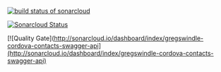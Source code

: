 [![build status of sonarcloud](https://travis-ci.org/aperry567/Triangle567.svg?branch=sonarcloud)](https://travis-ci.org/aperry567/Triangle567)

[![Sonarcloud Status](https://sonarcloud.io/api/project_badges/measure?project=com.lapots.breed.judge:judge-rule-engine&metric=alert_status)](https://sonarcloud.io/dashboard?id=com.lapots.breed.judge:judge-rule-engine)




[![Quality Gate](http://sonarcloud.io/dashboard/index/gregswindle-cordova-contacts-swagger-api](http://sonarcloud.io/dashboard/index/gregswindle-cordova-contacts-swagger-api)


